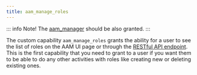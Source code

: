 ```yaml
---
title: aam_manage_roles
---
```


::: info Note!
The [aam_manager](/plugin/advanced-access-manager/capability/aam_manager) should be also granted.
:::

The custom capability `aam_manage_roles` grants the ability for a user to see the list of roles on the AAM UI page or through the [RESTful API endpoint](/advanced/restful/reference/roles). This is the first capability that you need to grant to a user if you want them to be able to do any other activities with roles like creating new or deleting existing ones.